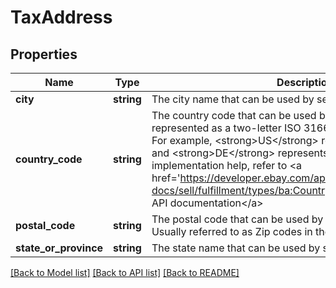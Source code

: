# TaxAddress

## Properties
Name | Type | Description | Notes
------------ | ------------- | ------------- | -------------
**city** | **string** | The city name that can be used by sellers for tax purpose. | [optional] 
**country_code** | **string** | The country code that can be used by sellers for tax purpose, represented as a two-letter ISO 3166-1 alpha-2 country code. For example, &lt;strong&gt;US&lt;/strong&gt; represents the United States, and &lt;strong&gt;DE&lt;/strong&gt; represents Germany. For implementation help, refer to &lt;a href&#x3D;&#x27;https://developer.ebay.com/api-docs/sell/fulfillment/types/ba:CountryCodeEnum&#x27;&gt;eBay API documentation&lt;/a&gt; | [optional] 
**postal_code** | **string** | The postal code that can be used by sellers for tax purpose. Usually referred to as Zip codes in the US. | [optional] 
**state_or_province** | **string** | The state name that can be used by sellers for tax purpose. | [optional] 

[[Back to Model list]](../../README.md#documentation-for-models) [[Back to API list]](../../README.md#documentation-for-api-endpoints) [[Back to README]](../../README.md)

